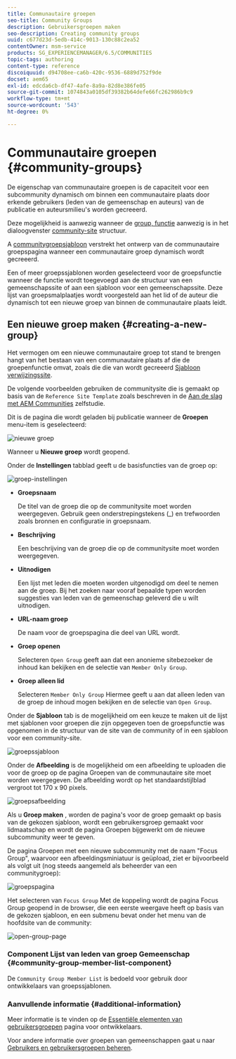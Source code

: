 ```yaml
---
title: Communautaire groepen
seo-title: Community Groups
description: Gebruikersgroepen maken
seo-description: Creating community groups
uuid: c677d23d-5edb-414c-9013-130c88c2ea52
contentOwner: msm-service
products: SG_EXPERIENCEMANAGER/6.5/COMMUNITIES
topic-tags: authoring
content-type: reference
discoiquuid: d94708ee-ca6b-420c-9536-6889d752f9de
docset: aem65
exl-id: edcda6cb-df47-4afe-8a9a-82d8e386fe05
source-git-commit: 1074843a0105df39382b64defe66fc262986b9c9
workflow-type: tm+mt
source-wordcount: '543'
ht-degree: 0%

---
```


# Communautaire groepen {#community-groups}

De eigenschap van communautaire groepen is de capaciteit voor een subcommunity dynamisch om binnen een communautaire plaats door erkende gebruikers (leden van de gemeenschap en auteurs) van de publicatie en auteursmilieu&#39;s worden gecreeerd.

Deze mogelijkheid is aanwezig wanneer de [group, functie](/help/communities/functions.md#groups-function) aanwezig is in het dialoogvenster [community-site](/help/communities/sites-console.md) structuur.

A [communitygroepsjabloon](/help/communities/tools-groups.md) verstrekt het ontwerp van de communautaire groepspagina wanneer een communautaire groep dynamisch wordt gecreeerd.

Een of meer groepssjablonen worden geselecteerd voor de groepsfunctie wanneer de functie wordt toegevoegd aan de structuur van een gemeenschapssite of aan een sjabloon voor een gemeenschapssite. Deze lijst van groepsmalplaatjes wordt voorgesteld aan het lid of de auteur die dynamisch tot een nieuwe groep van binnen de communautaire plaats leidt.

## Een nieuwe groep maken {#creating-a-new-group}

Het vermogen om een nieuwe communautaire groep tot stand te brengen hangt van het bestaan van een communautaire plaats af die de groepenfunctie omvat, zoals die die van wordt gecreeerd [Sjabloon verwijzingssite](/help/communities/sites.md).

De volgende voorbeelden gebruiken de communitysite die is gemaakt op basis van de `Reference Site Template` zoals beschreven in de [Aan de slag met AEM Communities](/help/communities/getting-started.md) zelfstudie.

Dit is de pagina die wordt geladen bij publicatie wanneer de **Groepen** menu-item is geselecteerd:

![nieuwe groep](assets/new-group.png)

Wanneer u **Nieuwe groep** wordt geopend.

Onder de **Instellingen** tabblad geeft u de basisfuncties van de groep op:

![groep-instellingen](assets/group-settings.png)

* **Groepsnaam**

   De titel van de groep die op de communitysite moet worden weergegeven. Gebruik geen onderstrepingstekens (_) en trefwoorden zoals bronnen en configuratie in groepsnaam.

* **Beschrijving**

   Een beschrijving van de groep die op de communitysite moet worden weergegeven.

* **Uitnodigen**

   Een lijst met leden die moeten worden uitgenodigd om deel te nemen aan de groep. Bij het zoeken naar vooraf bepaalde typen worden suggesties van leden van de gemeenschap geleverd die u wilt uitnodigen.

* **URL-naam groep**

   De naam voor de groepspagina die deel van URL wordt.

* **Groep openen**

   Selecteren `Open Group` geeft aan dat een anonieme sitebezoeker de inhoud kan bekijken en de selectie van `Member Only Group`.

* **Groep alleen lid**

   Selecteren `Member Only Group` Hiermee geeft u aan dat alleen leden van de groep de inhoud mogen bekijken en de selectie van `Open Group`.

Onder de **Sjabloon** tab is de mogelijkheid om een keuze te maken uit de lijst met sjablonen voor groepen die zijn opgegeven toen de groepsfunctie was opgenomen in de structuur van de site van de community of in een sjabloon voor een community-site.

![groepssjabloon](assets/group-template.png)

Onder de **Afbeelding** is de mogelijkheid om een afbeelding te uploaden die voor de groep op de pagina Groepen van de communautaire site moet worden weergegeven. De afbeelding wordt op het standaardstijlblad vergroot tot 170 x 90 pixels.

![groepsafbeelding](assets/group-image.png)

Als u **Groep maken** , worden de pagina&#39;s voor de groep gemaakt op basis van de gekozen sjabloon, wordt een gebruikersgroep gemaakt voor lidmaatschap en wordt de pagina Groepen bijgewerkt om de nieuwe subcommunity weer te geven.

De pagina Groepen met een nieuwe subcommunity met de naam &quot;Focus Group&quot;, waarvoor een afbeeldingsminiatuur is geüpload, ziet er bijvoorbeeld als volgt uit (nog steeds aangemeld als beheerder van een communitygroep):

![groepspagina](assets/group-page.png)

Het selecteren van `Focus Group` Met de koppeling wordt de pagina Focus Group geopend in de browser, die een eerste weergave heeft op basis van de gekozen sjabloon, en een submenu bevat onder het menu van de hoofdsite van de community:

![open-group-page](assets/open-group-page.png)

### Component Lijst van leden van groep Gemeenschap {#community-group-member-list-component}

De `Community Group Member List` is bedoeld voor gebruik door ontwikkelaars van groepssjablonen.

### Aanvullende informatie {#additional-information}

Meer informatie is te vinden op de [Essentiële elementen van gebruikersgroepen](/help/communities/essentials-groups.md) pagina voor ontwikkelaars.

Voor andere informatie over groepen van gemeenschappen gaat u naar [Gebruikers en gebruikersgroepen beheren](/help/communities/users.md).
